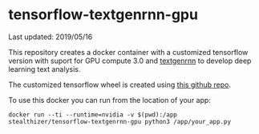 # tensorflow-textgenrnn-gpu
Last updated: 2019/05/16

This repository creates a docker container with a customized tensorflow version with suport for GPU compute 3.0 and [textgenrnn](https://github.com/minimaxir/textgenrnn) to develop deep learning text analysis.

The customized tensorflow wheel is created using [this github repo](https://www.github.com/stealthizer/tensorflow_builder).

To use this docker you can run from the location of your app:
```
docker run --ti --runtime=nvidia -v $(pwd):/app stealthizer/tensorflow-textgenrnn-gpu python3 /app/your_app.py
```
